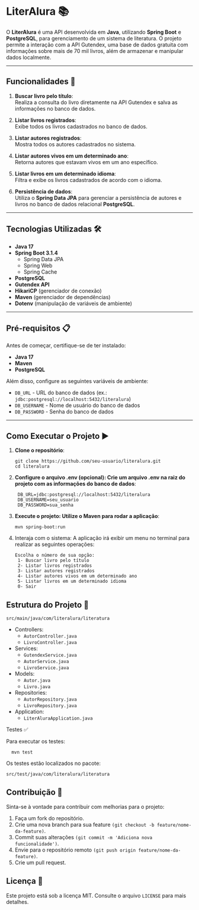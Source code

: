 # LiterAlura 📚

O **LiterAlura** é uma API desenvolvida em **Java**, utilizando **Spring Boot** e **PostgreSQL**, para gerenciamento de um sistema de literatura. O projeto permite a interação com a API Gutendex, uma base de dados gratuita com informações sobre mais de 70 mil livros, além de armazenar e manipular dados localmente.

---

## Funcionalidades 🚀

1. **Buscar livro pelo título**:  
   Realiza a consulta do livro diretamente na API Gutendex e salva as informações no banco de dados.
   
2. **Listar livros registrados**:  
   Exibe todos os livros cadastrados no banco de dados.

3. **Listar autores registrados**:  
   Mostra todos os autores cadastrados no sistema.

4. **Listar autores vivos em um determinado ano**:  
   Retorna autores que estavam vivos em um ano específico.

5. **Listar livros em um determinado idioma**:  
   Filtra e exibe os livros cadastrados de acordo com o idioma.

6. **Persistência de dados**:  
   Utiliza o **Spring Data JPA** para gerenciar a persistência de autores e livros no banco de dados relacional **PostgreSQL**.

---

## Tecnologias Utilizadas 🛠️

- **Java 17**
- **Spring Boot 3.1.4**
  - Spring Data JPA
  - Spring Web
  - Spring Cache
- **PostgreSQL**
- **Gutendex API**
- **HikariCP** (gerenciador de conexão)
- **Maven** (gerenciador de dependências)
- **Dotenv** (manipulação de variáveis de ambiente)

---

## Pré-requisitos 📋

Antes de começar, certifique-se de ter instalado:

- **Java 17**
- **Maven**
- **PostgreSQL**

Além disso, configure as seguintes variáveis de ambiente:

- `DB_URL` - URL do banco de dados (ex.: `jdbc:postgresql://localhost:5432/literalura`)
- `DB_USERNAME` - Nome de usuário do banco de dados
- `DB_PASSWORD` - Senha do banco de dados

---

## Como Executar o Projeto ▶️

1. **Clone o repositório**:
   
       git clone https://github.com/seu-usuario/literalura.git
       cd literalura

2. **Configure o arquivo .env (opcional): Crie um arquivo .env na raiz do projeto com as informações do banco de dados**:

        DB_URL=jdbc:postgresql://localhost:5432/literalura
        DB_USERNAME=seu_usuario
        DB_PASSWORD=sua_senha

3. **Execute o projeto: Utilize o Maven para rodar a aplicação**:

       mvn spring-boot:run
   
5. Interaja com o sistema: A aplicação irá exibir um menu no terminal para realizar as seguintes operações:

       Escolha o número de sua opção:
        1- Buscar livro pelo título
        2- Listar livros registrados
        3- Listar autores registrados
        4- Listar autores vivos em um determinado ano
        5- Listar livros em um determinado idioma
        0- Sair
## Estrutura do Projeto 📂

`src/main/java/com/literalura/literatura`
- Controllers:
  - `AutorController.java`
  - `LivroController.java`
- Services:
  - `GutendexService.java`
  - `AutorService.java`
  - `LivroService.java`
- Models:
  - `Autor.java`
  - `Livro.java`
- Repositories:
  - `AutorRepository.java`
  - `LivroRepository.java`
- Application:
  - `LiterAluraApplication.java`
   
Testes ✅

Para executar os testes:

      mvn test
      
Os testes estão localizados no pacote:

    src/test/java/com/literalura/literatura

## Contribuição 🤝

Sinta-se à vontade para contribuir com melhorias para o projeto:

1. Faça um fork do repositório.
2. Crie uma nova branch para sua feature `(git checkout -b feature/nome-da-feature)`.
3. Commit suas alterações `(git commit -m 'Adiciona nova funcionalidade')`.
4. Envie para o repositório remoto `(git push origin feature/nome-da-feature)`.
5. Crie um pull request.

## Licença 📄

Este projeto está sob a licença MIT. Consulte o arquivo `LICENSE` para mais detalhes.
